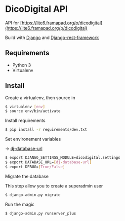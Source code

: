# DicoDigital API

API for [https://lite6.framapad.org/p/dicodigital](https://lite6.framapad.org/p/dicodigital)

Build with [Django](https://www.djangoproject.com/) and [Django-rest-framework](http://www.django-rest-framework.org/)


## Requirements

* Python 3
* Virtualenv


## Install

Create a virtualenv, then source in
```bash
$ virtualenv [env]
$ source env/bin/activate
```

Install requirements
```bash
$ pip install -r requirements/dev.txt
```

Set environement variables

→ [dj-database-url](https://github.com/kennethreitz/dj-database-url#url-schema)
```bash
$ export DJANGO_SETTINGS_MODULE=dicodigital.settings
$ export DATABASE_URL=[dj-database-url]
$ export DEBUG=[True/False]
```

Migrate the database

This step allow you to create a superadmin user
```bash
$ django-admin.py migrate
```

Run the magic
```bash
$ django-admin.py runserver_plus
```